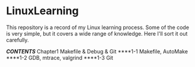 # LinuxLearning
This repository is a record of my Linux learning process.
Some of the code is very simple, but it covers a wide range
of knowledge. Here I'll sort it out carefully.

*****CONTENTS*****
Chapter1   Makefile & Debug & Git
****1-1    Makefile, AutoMake
****1-2    GDB, mtrace, valgrind
****1-3    Git
